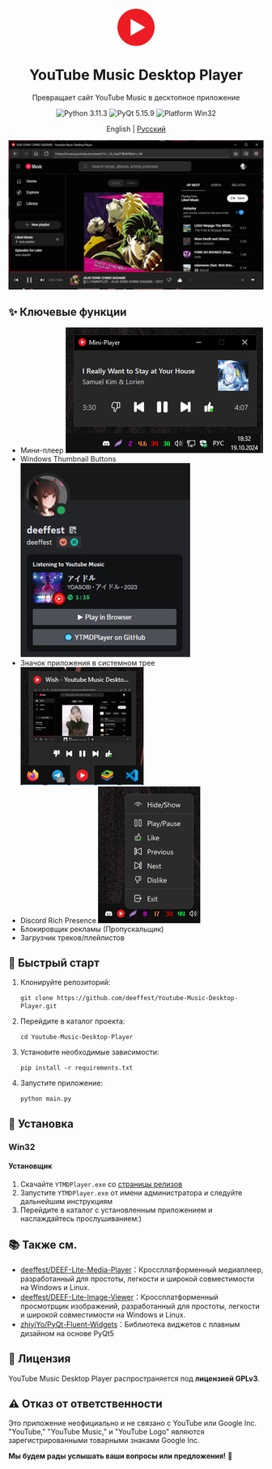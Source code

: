 <p align="center">
  <img width="15%" align="center" src="resources/icons/logo.png" alt="logo">
</p>
<h1 align="center">
  YouTube Music Desktop Player
</h1>
<p align="center">
  Превращает сайт YouTube Music в десктопное приложение
</p>

<p align="center">

  <a style="text-decoration:none">
    <img src="https://img.shields.io/badge/Python-3.11.3-blue.svg?color=00B16A" alt="Python 3.11.3"/>
  </a>

  <a style="text-decoration:none">
    <img src="https://img.shields.io/badge/PyQt-5.15.9-blue?color=00B16A" alt="PyQt 5.15.9"/>
  </a>

  <a style="text-decoration:none">
    <img src="https://img.shields.io/badge/Platform-Win32-blue?color=00B16A" alt="Platform Win32"/>
  </a>
</p>

<p align="center">
English | <a href="docs/README_ru.md">Русский</a>
</p>

![Main Window](docs/source/images/Screenshot_1.png)

## ✨ Ключевые функции

* Мини-плеер
  ![Mini-Player](docs/source/images/Screenshot_2.png)
* Windows Thumbnail Buttons
  ![Windows Thumbnail Buttons](docs/source/images/Screenshot_3.png)
* Значок приложения в системном трее
  ![System App Tray Icon](docs/source/images/Screenshot_4.png)
* Discord Rich Presence
  ![Discord Rich Presence](docs/source/images/Screenshot_5.png)
* Блокировщик рекламы (Пропускальщик)
* Загрузчик треков/плейлистов

## 🚀 Быстрый старт
<ol>
    <li>
        Клонируйте репозиторий:
        <pre><code>git clone https://github.com/deeffest/Youtube-Music-Desktop-Player.git</code></pre>
    </li>
    <li>
        Перейдите в каталог проекта:
        <pre><code>cd Youtube-Music-Desktop-Player</code></pre>
    </li>
    <li>
        Установите необходимые зависимости:
        <pre><code>pip install -r requirements.txt</code></pre>
    </li>
    <li>
        Запустите приложение:
        <pre><code>python main.py</code></pre>
    </li>
</ol>

## 🔧 Установка
### Win32
#### Установщик
1. Скачайте `YTMDPlayer.exe` со [страницы релизов](https://github.com/deeffest/Youtube-Music-Desktop-Player/releases)
2. Запустите `YTMDPlayer.exe` от имени администратора и следуйте дальнейшим инструкциям
3. Перейдите в каталог с установленным приложением и наслаждайтесь прослушиванием:)

## 📚 Также см. 

- [deeffest/DEEF-Lite-Media-Player](https://github.com/deeffest/DEEF-Lite-Media-Player)：Кроссплатформенный медиаплеер, разработанный для простоты, легкости и широкой совместимости на Windows и Linux.
- [deeffest/DEEF-Lite-Image-Viewer](https://github.com/deeffest/DEEF-Lite-Image-Viewer)：Кроссплатформенный просмотрщик изображений, разработанный для простоты, легкости и широкой совместимости на Windows и Linux.
- [zhiyiYo/PyQt-Fluent-Widgets](https://github.com/zhiyiYo/PyQt-Fluent-Widgets)：Библиотека виджетов с плавным дизайном на основе PyQt5

## 📜 Лицензия
YouTube Music Desktop Player распространяется под **лицензией GPLv3**.

## ⚠️ Отказ от ответственности
Это приложение неофициально и не связано с YouTube или Google Inc. "YouTube," "YouTube Music," и "YouTube Logo" являются зарегистрированными товарными знаками Google Inc.

**Мы будем рады услышать ваши вопросы или предложения!** 💬